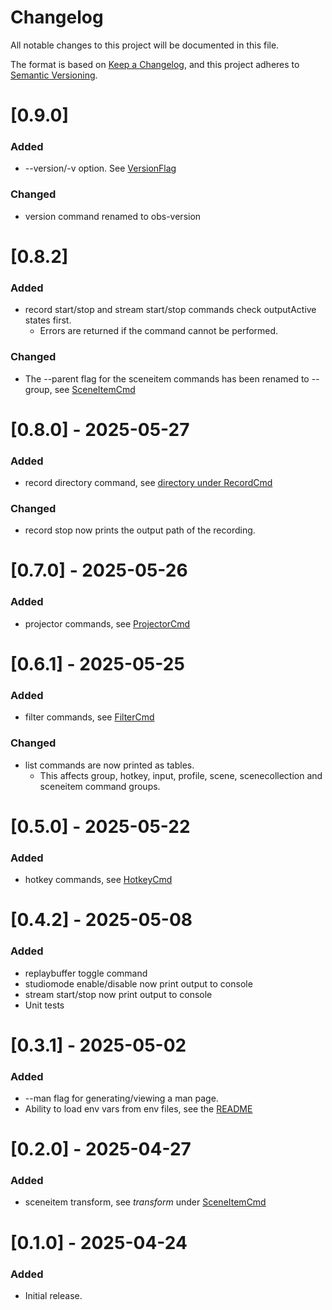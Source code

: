 # Changelog

All notable changes to this project will be documented in this file.

The format is based on [Keep a Changelog](https://keepachangelog.com/en/1.0.0/),
and this project adheres to [Semantic Versioning](https://semver.org/spec/v2.0.0.html).

# [0.9.0]

### Added

-   --version/-v option. See [VersionFlag](https://github.com/onyx-and-iris/gobs-cli?tab=readme-ov-file#versionflag)

### Changed

-   version command renamed to obs-version

# [0.8.2]

### Added

-   record start/stop and stream start/stop commands check outputActive states first. 
    -   Errors are returned if the command cannot be performed.

### Changed

-   The --parent flag for the sceneitem commands has been renamed to --group, see [SceneItemCmd](https://github.com/onyx-and-iris/gobs-cli?tab=readme-ov-file#sceneitemcmd)

# [0.8.0] - 2025-05-27

### Added

-   record directory command, see [directory under RecordCmd](https://github.com/onyx-and-iris/gobs-cli?tab=readme-ov-file#recordcmd)

### Changed

-   record stop now prints the output path of the recording.


# [0.7.0] - 2025-05-26

### Added

-   projector commands, see [ProjectorCmd](https://github.com/onyx-and-iris/gobs-cli?tab=readme-ov-file#projectorcmd)


# [0.6.1] - 2025-05-25

### Added

-   filter commands, see [FilterCmd](https://github.com/onyx-and-iris/gobs-cli?tab=readme-ov-file#filtercmd)

### Changed

-   list commands are now printed as tables.
    - This affects group, hotkey, input, profile, scene, scenecollection and sceneitem command groups.

# [0.5.0] - 2025-05-22

### Added

-   hotkey commands, see [HotkeyCmd](https://github.com/onyx-and-iris/gobs-cli?tab=readme-ov-file#hotkeycmd)

# [0.4.2] - 2025-05-08

### Added

-   replaybuffer toggle command
-   studiomode enable/disable now print output to console
-   stream start/stop now print output to console
-   Unit tests

# [0.3.1] - 2025-05-02

### Added

-   --man flag for generating/viewing a man page.
-   Ability to load env vars from env files, see the [README](https://github.com/onyx-and-iris/gobs-cli?tab=readme-ov-file#environment-variables)

# [0.2.0] - 2025-04-27

### Added

-   sceneitem transform, see *transform* under [SceneItemCmd](https://github.com/onyx-and-iris/gobs-cli?tab=readme-ov-file#sceneitemcmd)

# [0.1.0] - 2025-04-24

### Added

-   Initial release.
